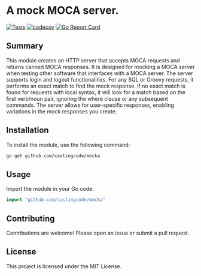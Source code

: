 # A mock MOCA server.

[![Tests](https://github.com/castingcode/mocka/actions/workflows/test.yml/badge.svg)](https://github.com/castingcode/mocka/actions/workflows/test.yml)
[![codecov](https://codecov.io/gh/castingcode/mocka/graph/badge.svg?token=C7EUFCEHED)](https://codecov.io/gh/castingcode/mocka)
[![Go Report Card](https://goreportcard.com/badge/github.com/castingcode/mocka)](https://goreportcard.com/report/github.com/castingcode/mocka)


## Summary

This module creates an HTTP server that accepts MOCA requests and returns canned MOCA responses. 
It is designed for mocking a MOCA server when testing other software that interfaces with a MOCA server. 
The server supports login and logout functionalities. 
For any SQL or Groovy requests, it performs an exact match to find the mock response. 
If no exact match is found for requests with local syntax, it will look for a match based on the first verb/noun pair, 
ignoring the where clause or any subsequent commands. The server allows for user-specific responses, 
enabling variations in the mock responses you create.


## Installation

To install the module, use the following command:

```sh
go get github.com/castingcode/mocka
```

## Usage

Import the module in your Go code:

```go
import "github.com/castingcode/mocka"
```

## Contributing

Contributions are welcome! Please open an issue or submit a pull request.

## License

This project is licensed under the MIT License.